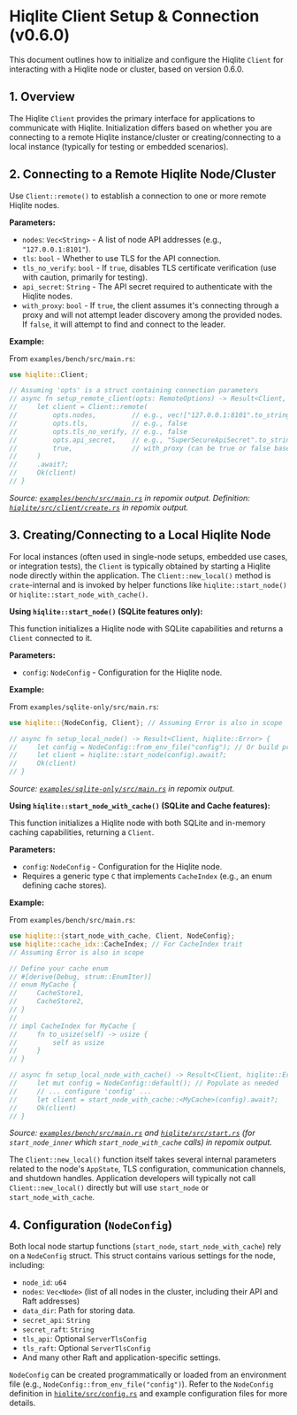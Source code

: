 # Hiqlite Client Setup & Connection (v0.6.0)

This document outlines how to initialize and configure the Hiqlite `Client` for interacting with a Hiqlite node or cluster, based on version 0.6.0.

## 1. Overview

The Hiqlite `Client` provides the primary interface for applications to communicate with Hiqlite. Initialization differs based on whether you are connecting to a remote Hiqlite instance/cluster or creating/connecting to a local instance (typically for testing or embedded scenarios).

## 2. Connecting to a Remote Hiqlite Node/Cluster

Use `Client::remote()` to establish a connection to one or more remote Hiqlite nodes.

**Parameters:**

*   `nodes`: `Vec<String>` - A list of node API addresses (e.g., `"127.0.0.1:8101"`).
*   `tls`: `bool` - Whether to use TLS for the API connection.
*   `tls_no_verify`: `bool` - If `true`, disables TLS certificate verification (use with caution, primarily for testing).
*   `api_secret`: `String` - The API secret required to authenticate with the Hiqlite nodes.
*   `with_proxy`: `bool` - If `true`, the client assumes it's connecting through a proxy and will not attempt leader discovery among the provided nodes. If `false`, it will attempt to find and connect to the leader.

**Example:**

From `examples/bench/src/main.rs`:

```rust
use hiqlite::Client;

// Assuming 'opts' is a struct containing connection parameters
// async fn setup_remote_client(opts: RemoteOptions) -> Result<Client, hiqlite::Error> {
//     let client = Client::remote(
//         opts.nodes,         // e.g., vec!["127.0.0.1:8101".to_string(), "127.0.0.1:8102".to_string()]
//         opts.tls,           // e.g., false
//         opts.tls_no_verify, // e.g., false
//         opts.api_secret,    // e.g., "SuperSecureApiSecret".to_string()
//         true,               // with_proxy (can be true or false based on setup)
//     )
//     .await?;
//     Ok(client)
// }
```
*Source: [`examples/bench/src/main.rs`](./.ruru/docs/user-kb/repomix-output-sebadob-hiqlite.md:528) in repomix output.*
*Definition: [`hiqlite/src/client/create.rs`](./.ruru/docs/user-kb/repomix-output-sebadob-hiqlite.md:2086) in repomix output.*

## 3. Creating/Connecting to a Local Hiqlite Node

For local instances (often used in single-node setups, embedded use cases, or integration tests), the `Client` is typically obtained by starting a Hiqlite node directly within the application. The `Client::new_local()` method is `crate`-internal and is invoked by helper functions like `hiqlite::start_node()` or `hiqlite::start_node_with_cache()`.

**Using `hiqlite::start_node()` (SQLite features only):**

This function initializes a Hiqlite node with SQLite capabilities and returns a `Client` connected to it.

**Parameters:**

*   `config`: `NodeConfig` - Configuration for the Hiqlite node.

**Example:**

From `examples/sqlite-only/src/main.rs`:

```rust
use hiqlite::{NodeConfig, Client}; // Assuming Error is also in scope

// async fn setup_local_node() -> Result<Client, hiqlite::Error> {
//     let config = NodeConfig::from_env_file("config"); // Or build programmatically
//     let client = hiqlite::start_node(config).await?;
//     Ok(client)
// }
```
*Source: [`examples/sqlite-only/src/main.rs`](./.ruru/docs/user-kb/repomix-output-sebadob-hiqlite.md:1025) in repomix output.*

**Using `hiqlite::start_node_with_cache()` (SQLite and Cache features):**

This function initializes a Hiqlite node with both SQLite and in-memory caching capabilities, returning a `Client`.

**Parameters:**

*   `config`: `NodeConfig` - Configuration for the Hiqlite node.
*   Requires a generic type `C` that implements `CacheIndex` (e.g., an enum defining cache stores).

**Example:**

From `examples/bench/src/main.rs`:

```rust
use hiqlite::{start_node_with_cache, Client, NodeConfig};
use hiqlite::cache_idx::CacheIndex; // For CacheIndex trait
// Assuming Error is also in scope

// Define your cache enum
// #[derive(Debug, strum::EnumIter)]
// enum MyCache {
//     CacheStore1,
//     CacheStore2,
// }
//
// impl CacheIndex for MyCache {
//     fn to_usize(self) -> usize {
//         self as usize
//     }
// }

// async fn setup_local_node_with_cache() -> Result<Client, hiqlite::Error> {
//     let mut config = NodeConfig::default(); // Populate as needed
//     // ... configure 'config' ...
//     let client = start_node_with_cache::<MyCache>(config).await?;
//     Ok(client)
// }
```
*Source: [`examples/bench/src/main.rs`](./.ruru/docs/user-kb/repomix-output-sebadob-hiqlite.md:575) and [`hiqlite/src/start.rs`](./.ruru/docs/user-kb/repomix-output-sebadob-hiqlite.md:14084) (for `start_node_inner` which `start_node_with_cache` calls) in repomix output.*

The `Client::new_local()` function itself takes several internal parameters related to the node's `AppState`, TLS configuration, communication channels, and shutdown handles. Application developers will typically not call `Client::new_local()` directly but will use `start_node` or `start_node_with_cache`.

## 4. Configuration (`NodeConfig`)

Both local node startup functions (`start_node`, `start_node_with_cache`) rely on a `NodeConfig` struct. This struct contains various settings for the node, including:

*   `node_id`: `u64`
*   `nodes`: `Vec<Node>` (list of all nodes in the cluster, including their API and Raft addresses)
*   `data_dir`: Path for storing data.
*   `secret_api`: `String`
*   `secret_raft`: `String`
*   `tls_api`: Optional `ServerTlsConfig`
*   `tls_raft`: Optional `ServerTlsConfig`
*   And many other Raft and application-specific settings.

`NodeConfig` can be created programmatically or loaded from an environment file (e.g., `NodeConfig::from_env_file("config")`). Refer to the `NodeConfig` definition in [`hiqlite/src/config.rs`](./.ruru/docs/user-kb/repomix-output-sebadob-hiqlite.md:12507) and example configuration files for more details.